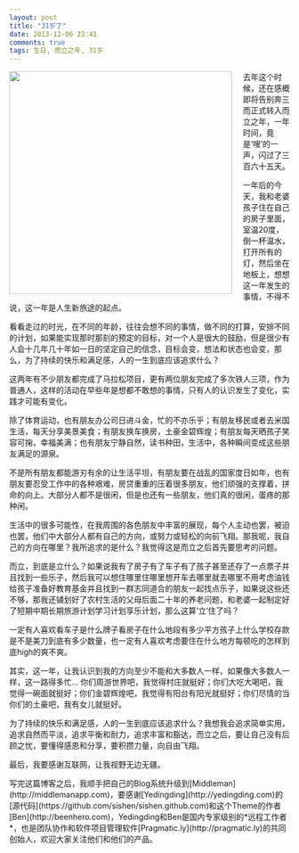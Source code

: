 ```yaml
---
layout: post
title: "31岁了"
date: 2013-12-06 22:41
comments: true
tags: 生日, 而立之年, 31岁
---
```


<div style="float:left;margin-right:20px;"><img src="https://www.evernote.com/shard/s8/sh/8e25c70b-c63a-421a-9339-1dc70039ad02/d05dcce3d2ddeb20e0bd980e17df516e/deep/0/Screen-Shot-2013-12-06-at-10.50.01-pm.png" width='400px'/></div>

去年这个时候，还在感概即将告别奔三而正式转入而立之年，一年时间，竟是‘嗖’的一声，闪过了三百六十五天。

一年后的今天，我和老婆孩子住在自己的房子里面，室温20度，倒一杯温水，打开所有的灯，然后坐在地板上，想想这一年发生的事情，不得不说，这一年是人生新旅途的起点。

看看走过的时光，在不同的年龄，往往会想不同的事情，做不同的打算，安排不同的计划，如果能实现那时那刻的预定的目标，对一个人是很大的鼓励，但是很少有人会十几年几十年如一日的坚定自己的信念，目标会变，想法和状态也会变，那么，为了持续的快乐和满足感，人的一生到底应该追求什么？

这两年有不少朋友都完成了马拉松项目，更有两位朋友完成了多次铁人三项，作为普通人，这样的活动在早些年是想都不敢想的事情，只有人的认识发生了变化，实践才可能有变化。

除了体育运动，也有朋友办公司日进斗金，忙的不亦乐乎；有朋友移民或者去米国生活，每天分享美景美食；有朋友换车换房，土豪金碧辉煌；有朋友每天晒孩子笑容可掬，幸福美满；也有朋友宁静自然，读书种田，生活中，各种瞬间变成这些朋友满足的源泉。

不是所有朋友都能游刃有余的让生活平坦，有朋友要在战乱的国家度日如年，也有朋友要忍受工作中的各种艰难，房贷重重的压着很多朋友，他们顽强的支撑着，拼命的向上。大部分人都不是很闲，但是也还有一些朋友，他们真的很闲，蛋疼的那种闲。

生活中的很多可能性，在我周围的各色朋友中丰富的展现，每个人主动也罢，被迫也罢，他们中大部分人都有自己的方向，或努力或轻松的向前飞翔。那我呢，我自己的方向在哪里？我所追求的是什么？我觉得这是而立之后首先要思考的问题。

而立，到底是立什么？如果说我有了房子有了车子有了孩子甚至还存了一点票子并且找到一些乐子，然后我可以想住哪里住哪里想开车去哪里就去哪里不用考虑油钱给孩子准备好教育基金并且找到一群志同道合的朋友一起找点乐子，如果说这些还不够，那我还铺划好了农村生活的父母后面二十年的养老问题，和老婆一起制定好了短期中期长期旅游计划学习计划享乐计划，那么这算‘立’住了吗？

一定有人喜欢看车子是什么牌子看房子在什么地段有多少平方孩子上什么学校存款是不是美刀到底有多少数量，也一定有人喜欢考虑要住在什么地方每顿吃的怎样到底high的爽不爽。

其实，这一年，让我认识到我的方向至少不能和大多数人一样，如果像大多数人一样，这一路得多忙... 你们周游世界吧，我觉得村庄就挺好；你们大吃大喝吧，我觉得一碗面就挺好；你们金碧辉煌吧，我觉得有阳台有阳光就挺好；你们尽情的当你们的土豪吧，我有女儿就挺好。

为了持续的快乐和满足感，人的一生到底应该追求什么？我想我会追求简单实用，追求自然而平淡，追求平衡和耐力，追求丰富和豁达，而立之后，要让自己没有后顾之忧，要懂得感恩和分享，要积攒力量，向自由飞翔。

最后，我要感谢互联网，让我视野无边无疆。

<span class="footnotes">
写完这篇博客之后，我顺手把自己的Blog系统升级到[Middleman](http://middlemanapp.com)，要感谢[Yedingding](http://yedingding.com)的[源代码](https://github.com/sishen/sishen.github.com)和这个Theme的作者[Ben](http://beenhero.com)，Yedingding和Ben是国内专家级别的*远程工作者*，也是团队协作和软件项目管理软件[Pragmatic.ly](http://pragmatic.ly)的共同创始人，欢迎大家关注他们和他们的产品。
</span>
